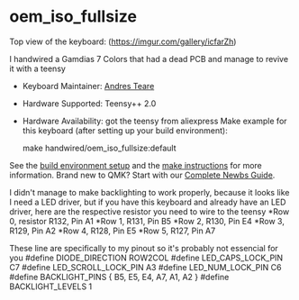 # oem_iso_fullsize

Top view of the keyboard: (https://imgur.com/gallery/icfarZh)

I handwired a Gamdias 7 Colors that had a dead PCB and manage to revive it with a teensy

* Keyboard Maintainer: [Andres Teare](https://github.com/andresteare)
* Hardware Supported: Teensy++ 2.0
* Hardware Availability: got the teensy from aliexpress
Make example for this keyboard (after setting up your build environment):

    make handwired/oem_iso_fullsize:default

See the [build environment setup](https://docs.qmk.fm/#/getting_started_build_tools) and the [make instructions](https://docs.qmk.fm/#/getting_started_make_guide) for more information. Brand new to QMK? Start with our [Complete Newbs Guide](https://docs.qmk.fm/#/newbs).

I didn't manage to make backlighting to work properly, because it looks like I need a LED driver, but if you have this keyboard and already have an LED driver, here are the respective resistor you need to wire to the teensy 
*Row 0, resistor R132, Pin A1
*Row 1, R131, Pin B5
*Row 2, R130, Pin E4
*Row 3, R129, Pin A2
*Row 4, R128, Pin E5
*Row 5, R127, Pin A7

These line are specifically to my pinout so it's probably not essencial for you
#define DIODE_DIRECTION ROW2COL
#define LED_CAPS_LOCK_PIN C7
#define LED_SCROLL_LOCK_PIN A3
#define LED_NUM_LOCK_PIN C6
#define BACKLIGHT_PINS { B5, E5, E4, A7, A1, A2 }
#define BACKLIGHT_LEVELS 1